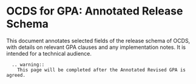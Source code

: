 # OCDS for GPA: Annotated Release Schema

This document annotates selected fields of the release schema of OCDS, with details on relevant GPA clauses and any implementation notes. It is intended for a technical audience.

```eval_rst
  .. warning::
    This page will be completed after the Annotated Revised GPA is agreed.
```
